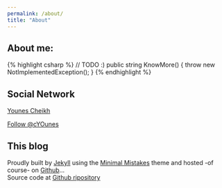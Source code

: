 ```yaml
---
permalink: /about/
title: "About"
---
```


## About me: 

{% highlight csharp %}
    // TODO :) 
    public string KnowMore() {
        throw new NotImplementedException();
    }
{% endhighlight %}

## Social Network 

<div class="LI-profile-badge"  data-version="v1" data-size="medium" data-locale="fr_FR" data-type="horizontal" data-theme="light" data-vanity="cyounes"><a class="LI-simple-link" href='https://fr.linkedin.com/in/cyounes?trk=profile-badge'>Younes Cheikh</a></div>

<a href="https://twitter.com/cYounes?ref_src=twsrc%5Etfw" class="twitter-follow-button" data-show-count="false">Follow @cYOunes</a>

## This blog

<p>
        Proudly built by <a href="http://jekyllrb.com/">Jekyll</a> using the <a href="https://mademistakes.com/work/minimal-mistakes-jekyll-theme/" rel="nofollow">Minimal Mistakes</a> theme and hosted -of course- on <a href="https://github.com">Github</a>... 
        <br />
        Source code at <a href="https://github.com/YounesCheikh/cyounes.github.io">Github ripository</a>
</p>

<script type="text/javascript" src="https://platform.linkedin.com/badges/js/profile.js" async defer></script>
<script async src="https://platform.twitter.com/widgets.js" charset="utf-8"></script>
